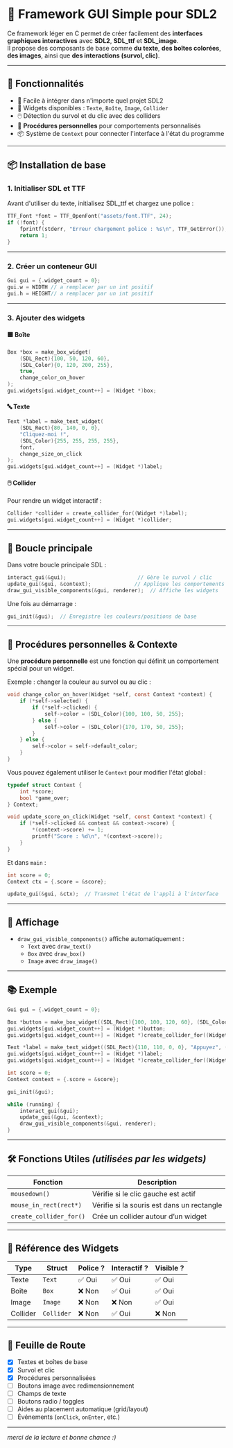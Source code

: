 
# 🧱 Framework GUI Simple pour SDL2

Ce framework léger en C permet de créer facilement des **interfaces graphiques interactives** avec **SDL2**, **SDL_ttf** et **SDL_image**.  
Il propose des composants de base comme **du texte**, **des boîtes colorées**, **des images**, ainsi que **des interactions (survol, clic)**.

---

## 🔧 Fonctionnalités

- 🚀 Facile à intégrer dans n'importe quel projet SDL2
- 🧱 Widgets disponibles : `Texte`, `Boîte`, `Image`, `Collider`
- 🖱️ Détection du survol et du clic avec des colliders
- 🧠 **Procédures personnelles** pour comportements personnalisés
- 📦 Système de `Context` pour connecter l'interface à l'état du programme

---

## 📦 Installation de base

### 1. Initialiser SDL et TTF

Avant d'utiliser du texte, initialisez SDL_ttf et chargez une police :

```c
TTF_Font *font = TTF_OpenFont("assets/font.TTF", 24);
if (!font) {
    fprintf(stderr, "Erreur chargement police : %s\n", TTF_GetError());
    return 1;
}
```

---

### 2. Créer un conteneur GUI

```c
Gui gui = {.widget_count = 0};
gui.w = WIDTH // a remplacer par un int positif
gui.h = HEIGHT// a remplacer par un int positif
```

---

### 3. Ajouter des widgets

#### 🟦 Boîte

```c
Box *box = make_box_widget(
    (SDL_Rect){100, 50, 120, 60},
    (SDL_Color){0, 120, 200, 255},
    true,
    change_color_on_hover
);
gui.widgets[gui.widget_count++] = (Widget *)box;
```

#### 🔤 Texte

```c
Text *label = make_text_widget(
    (SDL_Rect){80, 140, 0, 0},
    "Cliquez-moi !",
    (SDL_Color){255, 255, 255, 255},
    font,
    change_size_on_click
);
gui.widgets[gui.widget_count++] = (Widget *)label;
```

#### 🖱️ Collider

Pour rendre un widget interactif :

```c
Collider *collider = create_collider_for((Widget *)label);
gui.widgets[gui.widget_count++] = (Widget *)collider;
```

---

## 🔁 Boucle principale

Dans votre boucle principale SDL :

```c
interact_gui(&gui);                       // Gère le survol / clic
update_gui(&gui, &context);              // Applique les comportements
draw_gui_visible_components(&gui, renderer);  // Affiche les widgets
```

Une fois au démarrage :

```c
gui_init(&gui);  // Enregistre les couleurs/positions de base
```

---

## 🧠 Procédures personnelles & Contexte

Une **procédure personnelle** est une fonction qui définit un comportement spécial pour un widget.

Exemple : changer la couleur au survol ou au clic :

```c
void change_color_on_hover(Widget *self, const Context *context) {
    if (*self->selected) {
        if (*self->clicked) {
            self->color = (SDL_Color){100, 100, 50, 255};
        } else {
            self->color = (SDL_Color){170, 170, 50, 255};
        }
    } else {
        self->color = self->default_color;
    }
}
```

Vous pouvez également utiliser le `Context` pour modifier l'état global :

```c
typedef struct Context {
    int *score;
    bool *game_over;
} Context;

void update_score_on_click(Widget *self, const Context *context) {
    if (*self->clicked && context && context->score) {
        *(context->score) += 1;
        printf("Score : %d\n", *(context->score));
    }
}
```

Et dans `main` :

```c
int score = 0;
Context ctx = {.score = &score};

update_gui(&gui, &ctx);  // Transmet l'état de l'appli à l'interface
```

---

## 🎨 Affichage

- `draw_gui_visible_components()` affiche automatiquement :
  - `Text` avec `draw_text()`
  - `Box` avec `draw_box()`
  - `Image` avec `draw_image()`

---

## 📚 Exemple

```c
Gui gui = {.widget_count = 0};

Box *button = make_box_widget((SDL_Rect){100, 100, 120, 60}, (SDL_Color){100, 50, 200, 255}, true, change_color_on_hover);
gui.widgets[gui.widget_count++] = (Widget *)button;
gui.widgets[gui.widget_count++] = (Widget *)create_collider_for((Widget *)button);

Text *label = make_text_widget((SDL_Rect){110, 110, 0, 0}, "Appuyez", (SDL_Color){255, 255, 255, 255}, font, update_score_on_click);
gui.widgets[gui.widget_count++] = (Widget *)label;
gui.widgets[gui.widget_count++] = (Widget *)create_collider_for((Widget *)label);

int score = 0;
Context context = {.score = &score};

gui_init(&gui);

while (running) {
    interact_gui(&gui);
    update_gui(&gui, &context);
    draw_gui_visible_components(&gui, renderer);
}
```

---

## 🛠 Fonctions Utiles *(utilisées par les widgets)*

| Fonction                | Description                                  |
|-------------------------|----------------------------------------------|
| `mousedown()`           | Vérifie si le clic gauche est actif          |
| `mouse_in_rect(rect*)`  | Vérifie si la souris est dans un rectangle   |
| `create_collider_for()` | Crée un collider autour d’un widget          |

---

## 🧩 Référence des Widgets

| Type     | Struct     | Police ? | Interactif ? | Visible ? |
|----------|------------|----------|--------------|-----------|
| Texte    | `Text`     | ✅ Oui    | ✅ Oui        | ✅ Oui     |
| Boîte    | `Box`      | ❌ Non    | ✅ Oui        | ✅ Oui     |
| Image    | `Image`    | ❌ Non    | ❌ Non        | ✅ Oui     |
| Collider | `Collider` | ❌ Non    | ✅ Oui        | ❌ Non     |

---

## 📅 Feuille de Route

- [x] Textes et boîtes de base
- [x] Survol et clic
- [x] Procédures personnalisées
- [ ] Boutons image avec redimensionnement
- [ ] Champs de texte
- [ ] Boutons radio / toggles
- [ ] Aides au placement automatique (grid/layout)
- [ ] Événements (`onClick`, `onEnter`, etc.)

---

*merci de la lecture et bonne chance :)*
